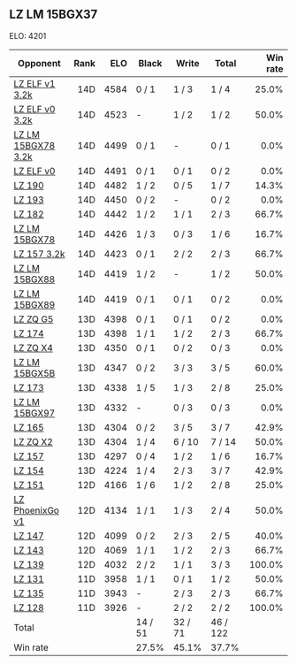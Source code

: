 ## LZ LM 15BGX37 ##

ELO: 4201

Opponent | Rank | ELO | Black | Write | Total | Win rate
---------|-----:|----:|-------|-------|-------|-------:
[LZ ELF v1 3.2k](LZ%20ELF%20v1%203.2k.md) | 14D | 4584 | 0 / 1 | 1 / 3 | 1 / 4 | 25.0%
[LZ ELF v0 3.2k](LZ%20ELF%20v0%203.2k.md) | 14D | 4523 | - | 1 / 2 | 1 / 2 | 50.0%
[LZ LM 15BGX78 3.2k](LZ%20LM%2015BGX78%203.2k.md) | 14D | 4499 | 0 / 1 | - | 0 / 1 | 0.0%
[LZ ELF v0](LZ%20ELF%20v0.md) | 14D | 4491 | 0 / 1 | 0 / 1 | 0 / 2 | 0.0%
[LZ 190](LZ%20190.md) | 14D | 4482 | 1 / 2 | 0 / 5 | 1 / 7 | 14.3%
[LZ 193](LZ%20193.md) | 14D | 4450 | 0 / 2 | - | 0 / 2 | 0.0%
[LZ 182](LZ%20182.md) | 14D | 4442 | 1 / 2 | 1 / 1 | 2 / 3 | 66.7%
[LZ LM 15BGX78](LZ%20LM%2015BGX78.md) | 14D | 4426 | 1 / 3 | 0 / 3 | 1 / 6 | 16.7%
[LZ 157 3.2k](LZ%20157%203.2k.md) | 14D | 4423 | 0 / 1 | 2 / 2 | 2 / 3 | 66.7%
[LZ LM 15BGX88](LZ%20LM%2015BGX88.md) | 14D | 4419 | 1 / 2 | - | 1 / 2 | 50.0%
[LZ LM 15BGX89](LZ%20LM%2015BGX89.md) | 14D | 4419 | 0 / 1 | 0 / 1 | 0 / 2 | 0.0%
[LZ ZQ G5](LZ%20ZQ%20G5.md) | 13D | 4398 | 0 / 1 | 0 / 1 | 0 / 2 | 0.0%
[LZ 174](LZ%20174.md) | 13D | 4398 | 1 / 1 | 1 / 2 | 2 / 3 | 66.7%
[LZ ZQ X4](LZ%20ZQ%20X4.md) | 13D | 4350 | 0 / 1 | 0 / 2 | 0 / 3 | 0.0%
[LZ LM 15BGX5B](LZ%20LM%2015BGX5B.md) | 13D | 4347 | 0 / 2 | 3 / 3 | 3 / 5 | 60.0%
[LZ 173](LZ%20173.md) | 13D | 4338 | 1 / 5 | 1 / 3 | 2 / 8 | 25.0%
[LZ LM 15BGX97](LZ%20LM%2015BGX97.md) | 13D | 4332 | - | 0 / 3 | 0 / 3 | 0.0%
[LZ 165](LZ%20165.md) | 13D | 4304 | 0 / 2 | 3 / 5 | 3 / 7 | 42.9%
[LZ ZQ X2](LZ%20ZQ%20X2.md) | 13D | 4304 | 1 / 4 | 6 / 10 | 7 / 14 | 50.0%
[LZ 157](LZ%20157.md) | 13D | 4297 | 0 / 4 | 1 / 2 | 1 / 6 | 16.7%
[LZ 154](LZ%20154.md) | 13D | 4224 | 1 / 4 | 2 / 3 | 3 / 7 | 42.9%
[LZ 151](LZ%20151.md) | 12D | 4166 | 1 / 6 | 1 / 2 | 2 / 8 | 25.0%
[LZ PhoenixGo v1](LZ%20PhoenixGo%20v1.md) | 12D | 4134 | 1 / 1 | 1 / 3 | 2 / 4 | 50.0%
[LZ 147](LZ%20147.md) | 12D | 4099 | 0 / 2 | 2 / 3 | 2 / 5 | 40.0%
[LZ 143](LZ%20143.md) | 12D | 4069 | 1 / 1 | 1 / 2 | 2 / 3 | 66.7%
[LZ 139](LZ%20139.md) | 12D | 4032 | 2 / 2 | 1 / 1 | 3 / 3 | 100.0%
[LZ 131](LZ%20131.md) | 11D | 3958 | 1 / 1 | 0 / 1 | 1 / 2 | 50.0%
[LZ 135](LZ%20135.md) | 11D | 3943 | - | 2 / 3 | 2 / 3 | 66.7%
[LZ 128](LZ%20128.md) | 11D | 3926 | - | 2 / 2 | 2 / 2 | 100.0%
Total | | | 14 / 51 | 32 / 71 | 46 / 122 | 
Win rate| | | 27.5% | 45.1% | 37.7% | 

